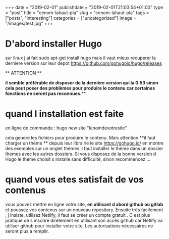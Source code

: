 +++
date = "2019-02-01"
publishdate = "2019-02-01T21:03:54+01:00"
type = "post"
title = "cenom-lahaut-pla"
slug = "cenom-lahaut-pla"
tags = ["posts", "interesting"]
categories = ["uncategorized"]
image = "/images/test.jpg"
+++

# D'abord installer Hugo
sur linux j ai fait sudo apt-get install hugo mais il vaut mieux recuperer la derniere version sur leur depot https://github.com/gohugoio/hugo/releases

** ATTENTION **

**il semble préférable de disposer de la dernière version qui la 0.53 sinon cela peut poser des problèmes pour produire le contenu car certaines fonctions ne seront pas reconnues.****

# quand l installation est faite

en ligne de commande : hugo new site "lenomdevotresite"

cela genere les fichiers pour produire le contenu. Mais attention **il faut charger un thème ** depuis leur librairie le site https://gohugo.io/  en montre des exemples sur un onglet thèmes
il faut installer le thème dans un dossier themes avec les autres dossiers. Si vous disposez de la bonne version d Hugo le theme choisit s installe sans difficulté, sinon recommencez ...

# quand vous etes satisfait de vos contenus

vous pouvez mettre en ligne votre site, **en utilisant d abord github ou gitlab** et poussez vos contenus sur un nouveau repository. Ensuite très facilement , j insiste, utilisez Netlify, il faut se créer un compte gratuit . C est plus pratique de s inscrire diretement en utilisant son accès github car Netlify va utiliser github pour installer votre site. Les autorisations nécessaires ne seront plus a remplir.